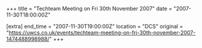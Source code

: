 +++
title = "Techteam Meeting on Fri 30th November 2007"
date = "2007-11-30T18:00:00Z"

[extra]
end_time = "2007-11-30T19:00:00Z"
location = "DCS"
original = "https://uwcs.co.uk/events/techteam-meeting-on-fri-30th-november-2007-1474488998988/"
+++



